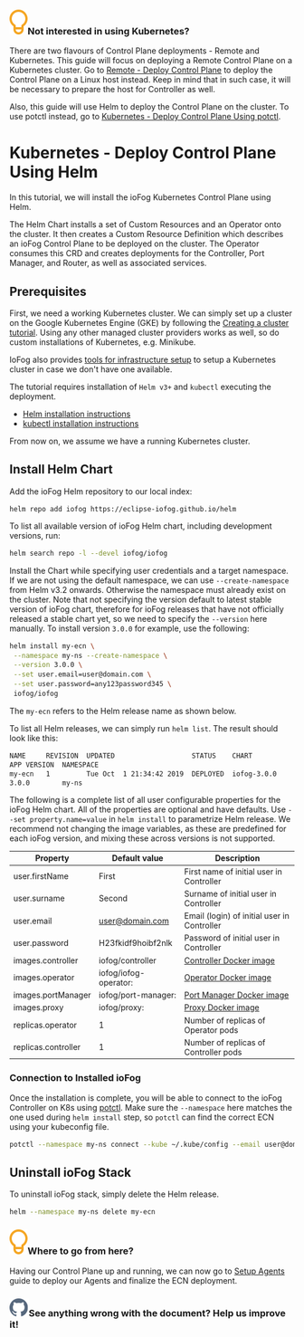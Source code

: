 <aside class="notifications tip">
  <h3><img src="/static/images/icos/ico-tip.svg" alt=""/>Not interested in using Kubernetes?</h3>
  <p>There are two flavours of Control Plane deployments - Remote and Kubernetes. This guide will focus on deploying a Remote Control Plane on a Kubernetes cluster. Go to <a href="../platform-deployment/remote-control-plane">Remote - Deploy Control Plane</a> to deploy the Control Plane on a Linux host instead. Keep in mind that in such case, it will be necessary to prepare the host for Controller as well.</p>
  <p>Also, this guide will use Helm to deploy the Control Plane on the cluster. To use potctl instead, go to <a href="../pltform-deployment/kubernetes-potctl"> Kubernetes - Deploy Control Plane Using potctl</a>.</p>
</aside>

# Kubernetes - Deploy Control Plane Using Helm

In this tutorial, we will install the ioFog Kubernetes Control Plane using Helm.

The Helm Chart installs a set of Custom Resources and an Operator onto the cluster. It then creates a Custom Resource Definition which describes an ioFog Control Plane to be deployed on the cluster. The Operator consumes this CRD and creates deployments for the Controller, Port Manager, and Router, as well as associated services.

## Prerequisites

First, we need a working Kubernetes cluster. We can simply set up a cluster on the Google Kubernetes Engine (GKE) by following the [Creating a cluster tutorial](https://cloud.google.com/kubernetes-engine/docs/how-to/creating-a-cluster). Using any other managed cluster providers works as well, so do custom installations of Kubernetes, e.g. Minikube.

IoFog also provides [tools for infrastructure setup](https://github.com/eclipse-iofog/platform) to setup a Kubernetes cluster in case we don't have one available.

The tutorial requires installation of `Helm v3+` and `kubectl` executing the deployment.

- [Helm installation instructions](https://helm.sh/docs/using_helm/#installing-helm)
- [kubectl installation instructions](https://kubernetes.io/docs/tasks/tools/install-kubectl/)

From now on, we assume we have a running Kubernetes cluster.

## Install Helm Chart

Add the ioFog Helm repository to our local index:

```plain
helm repo add iofog https://eclipse-iofog.github.io/helm
```

To list all available version of ioFog Helm chart, including development versions, run:

```bash
helm search repo -l --devel iofog/iofog
```

Install the Chart while specifying user credentials and a target namespace. If we are not using the default namespace, we can use `--create-namespace` from Helm v3.2 onwards. Otherwise the namespace must already exist on the cluster. Note that not specifying the version default to latest stable version of ioFog chart, therefore for ioFog releases that have not officially released a stable chart yet, so we need to specify the `--version` here manually. To install version `3.0.0` for example, use the following:

```bash
helm install my-ecn \
 --namespace my-ns --create-namespace \
 --version 3.0.0 \
 --set user.email=user@domain.com \
 --set user.password=any123password345 \
 iofog/iofog
```

The `my-ecn` refers to the Helm release name as shown below.

To list all Helm releases, we can simply run `helm list`. The result should look like this:

```plain
NAME     REVISION  UPDATED                   STATUS    CHART             APP VERSION  NAMESPACE
my-ecn   1         Tue Oct  1 21:34:42 2019  DEPLOYED  iofog-3.0.0       3.0.0        my-ns
```

The following is a complete list of all user configurable properties for the ioFog Helm chart. All of the properties are optional and have defaults. Use `--set property.name=value` in `helm install` to parametrize Helm release. We recommend not changing the image variables, as these are predefined for each ioFog version, and mixing these across versions is not supported.

| Property            | Default value                  | Description                                                                   |
| ------------------- | ------------------------------ | ----------------------------------------------------------------------------- |
| user.firstName      | First                          | First name of initial user in Controller                                      |
| user.surname        | Second                         | Surname of initial user in Controller                                         |
| user.email          | user@domain.com                | Email (login) of initial user in Controller                                   |
| user.password       | H23fkidf9hoibf2nlk             | Password of initial user in Controller                                        |
| images.controller   | iofog/controller               | [Controller Docker image](https://hub.docker.com/r/iofog/controller/tags)     |
| images.operator     | iofog/iofog-operator:          | [Operator Docker image](https://hub.docker.com/r/iofog/iofog-operator/tags)   |
| images.portManager  | iofog/port-manager:            | [Port Manager Docker image](https://hub.docker.com/r/iofog/port-manager/tags) |
| images.proxy        | iofog/proxy:                   | [Proxy Docker image](https://hub.docker.com/r/iofog/proxy/tags)               |
| replicas.operator   | 1                              | Number of replicas of Operator pods                                           |
| replicas.controller | 1                              | Number of replicas of Controller pods                                         |

### Connection to Installed ioFog

Once the installation is complete, you will be able to connect to the ioFog Controller on K8s using [potctl](../potctl/introduction). Make sure the `--namespace` here matches the one used during `helm install` step, so `potctl` can find the correct ECN using your kubeconfig file.

```bash
potctl --namespace my-ns connect --kube ~/.kube/config --email user@domain.com --pass H23fkidf9hoibf2nlk
```

## Uninstall ioFog Stack

To uninstall ioFog stack, simply delete the Helm release.

```bash
helm --namespace my-ns delete my-ecn
```

<aside class="notifications tip">
  <h3><img src="/static/images/icos/ico-tip.svg" alt=""/>Where to go from here?</h3>
  <p>Having our Control Plane up and running, we can now go to <a href="../platform-deployment/setup-your-agents">Setup Agents</a> guide to deploy our Agents and finalize the ECN deployment.</p>
</aside>

<aside class="notifications contribute">
  <h3><img src="/static/images/icos/ico-github.svg" alt=""/>See anything wrong with the document? Help us improve it!</h3>
  <a href="https://github.com/eclipse-iofog/iofog.org/edit/develop/content/docs/3.0/platform-deployment/kubernetes-helm.md"
    target="_blank">
    
  </a>
</aside>
